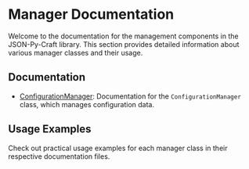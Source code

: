 # Manager Documentation

Welcome to the documentation for the management components in the JSON-Py-Craft library. This section provides detailed information about various manager classes and their usage.

## Documentation

- [ConfigurationManager](configuration.md): Documentation for the `ConfigurationManager` class, which manages configuration data.

## Usage Examples

Check out practical usage examples for each manager class in their respective documentation files.
